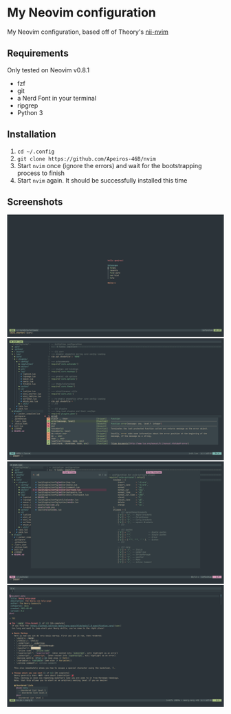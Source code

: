 # My Neovim configuration

My Neovim configuration, based off of Theory's [nii-nvim](https://github.com/Theory-of-Everything/nii-nvim)

## Requirements

Only tested on Neovim v0.8.1

- fzf
- git
- a Nerd Font in your terminal
- ripgrep
- Python 3

## Installation

1. `cd ~/.config`
2. `git clone https://github.com/Apeiros-46B/nvim`
3. Start `nvim` once (ignore the errors) and wait for the bootstrapping process to finish
4. Start `nvim` again. It should be successfully installed this time

## Screenshots

![dashboard](assets/dash.png)
![programming w/ code completion](assets/code.png)
![fuzzy file picker](assets/pick.png)
![documents using Neorg](assets/norg.png)

